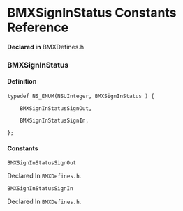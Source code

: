 # BMXSignInStatus Constants Reference

  **Declared in** BMXDefines.h  

### BMXSignInStatus

#### Definition
    typedef NS_ENUM(NSUInteger, BMXSignInStatus ) {   
        
        BMXSignInStatusSignOut,
        
        BMXSignInStatusSignIn,
        
    };

#### Constants

<a name="" title="BMXSignInStatusSignOut"></a><code>BMXSignInStatusSignOut</code>

   Declared In `BMXDefines.h`.

<a name="" title="BMXSignInStatusSignIn"></a><code>BMXSignInStatusSignIn</code>

   Declared In `BMXDefines.h`.

